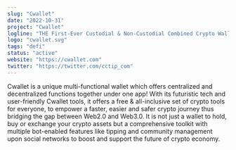 ```yaml
---
slug: "Cwallet"
date: "2022-10-31"
project: "Cwallet"
logline: "THE First-Ever Custodial & Non-Custodial Combined Crypto Wallet."
logo: "cwallet.svg"
tags: "defi"
status: "active"
website: "https://cwallet.com"
twitter: "https://twitter.com/cctip_com"
---
```


Cwallet is a unique multi-functional wallet which offers centralized and decentralized functions together under one app! With its futuristic tech and user-friendly Cwallet tools, it offers a free & all-inclusive set of crypto tools for everyone, to empower a faster, easier and safer crypto journey thus bridging the gap between Web2.0 and Web3.0. It is not just a wallet to hold, buy or exchange your crypto assets but a comprehensive toolkit with multiple bot-enabled features like tipping and community management upon social networks to boost and support the future of crypto economy.